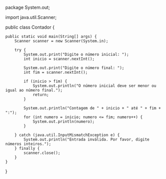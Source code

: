 package System.out;

import java.util.Scanner;

public class Contador {

    public static void main(String[] args) {
        Scanner scanner = new Scanner(System.in);

        try {
            System.out.print("Digite o número inicial: ");
            int inicio = scanner.nextInt();

            System.out.print("Digite o número final: ");
            int fim = scanner.nextInt();

            if (inicio > fim) {
                System.out.println("O número inicial deve ser menor ou igual ao número final.");
                return;
            }

            System.out.println("Contagem de " + inicio + " até " + fim + ":");
            for (int numero = inicio; numero <= fim; numero++) {
                System.out.println(numero);
            }

        } catch (java.util.InputMismatchException e) {
            System.out.println("Entrada inválida. Por favor, digite números inteiros.");
        } finally {
            scanner.close();
        }
    }
}
